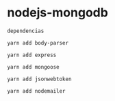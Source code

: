 # nodejs-mongodb

`dependencias`

`yarn add body-parser`

`yarn add express`

`yarn add mongoose`

`yarn add jsonwebtoken`

`yarn add nodemailer`
